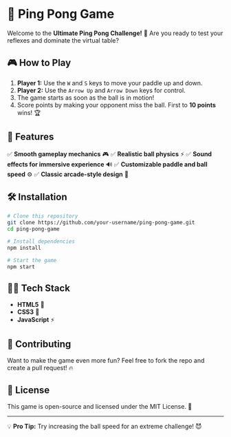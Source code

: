 # 🏓 Ping Pong Game

Welcome to the **Ultimate Ping Pong Challenge!** 🚀 Are you ready to test your reflexes and dominate the virtual table?

## 🎮 How to Play

1. **Player 1:** Use the `W` and `S` keys to move your paddle up and down.
2. **Player 2:** Use the `Arrow Up` and `Arrow Down` keys for control.
3. The game starts as soon as the ball is in motion!
4. Score points by making your opponent miss the ball. First to **10 points** wins! 🏆

## 🚀 Features

✅ **Smooth gameplay mechanics** 🎮
✅ **Realistic ball physics** ⚡
✅ **Sound effects for immersive experience** 🔊
✅ **Customizable paddle and ball speed** ⚙️
✅ **Classic arcade-style design** 🎨

## 🛠️ Installation

```bash
# Clone this repository
git clone https://github.com/your-username/ping-pong-game.git
cd ping-pong-game

# Install dependencies
npm install

# Start the game
npm start
```



## 👨‍💻 Tech Stack

- **HTML5** 🎨
- **CSS3** 💅
- **JavaScript** ⚡

## 🤝 Contributing

Want to make the game even more fun? Feel free to fork the repo and create a pull request! 🔥

## 📜 License

This game is open-source and licensed under the MIT License. 📝

---

💡 **Pro Tip:** Try increasing the ball speed for an extreme challenge! 😈

